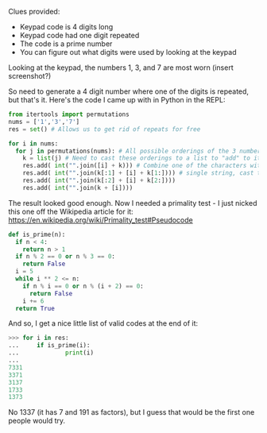 Clues provided:
- Keypad code is 4 digits long
- Keypad code had one digit repeated
- The code is a prime number
- You can figure out what digits were used by looking at the keypad

Looking at the keypad, the numbers 1, 3, and 7 are most worn (insert screenshot?)

So need to generate a 4 digit number where one of the digits is repeated, but that's it. Here's the
code I came up with in Python in the REPL:

```python
from itertools import permutations
nums = ['1','3','7']
res = set() # Allows us to get rid of repeats for free

for i in nums:
  for j in permutations(nums): # All possible orderings of the 3 numbers
    k = list(j) # Need to cast these orderings to a list to "add" to it
    res.add( int("".join([i] + k))) # Combine one of the characters with the others, join as a
    res.add( int("".join(k[:1] + [i] + k[1:]))) # single string, cast to int, then add to the set
    res.add( int("".join(k[:2] + [i] + k[2:])))
    res.add( int("".join(k + [i])))
```

The result looked good enough. Now I needed a primality test - I just nicked this one off the
Wikipedia article for it: https://en.wikipedia.org/wiki/Primality_test#Pseudocode

```python
def is_prime(n):
  if n < 4:
    return n > 1
  if n % 2 == 0 or n % 3 == 0:
    return False
  i = 5
  while i ** 2 <= n:
    if n % i == 0 or n % (i + 2) == 0:
      return False
    i += 6
  return True
```

And so, I get a nice little list of valid codes at the end of it:

```python
>>> for i in res:
...     if is_prime(i):
...             print(i)
...
7331
3371
3137
1733
1373
```

No 1337 (it has 7 and 191 as factors), but I guess that would be the first one people would try.
